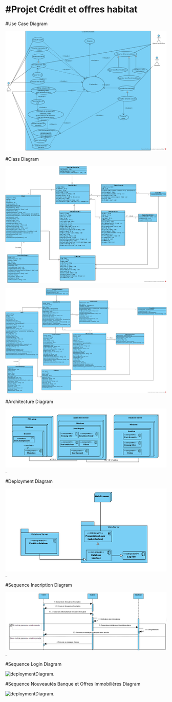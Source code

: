 #Projet Crédit et offres habitat
================================

#Use Case Diagram

![useCaseDiagram](./src/main/resources/assets/Use%20Case%20Diagram%20Credit%20et%20offre%20habitat.png)

#Class Diagram

![classDiagram](./src/main/resources/assets/Class%20Diagram%20credit%20offre%20habitat.png)


![classDiagram](./src/main/resources/assets/ClassDiagram2credithabitat.png)

#Architecture Diagram

![architectureDiagram](./src/main/resources/assets/DiagramArchitecture-COH.png).

#Deployment Diagram

![deploymentDiagram](./src/main/resources/assets/DiagramDeployment-COH.png).

#Sequence Inscription Diagram

![deploymentDiagram](./src/main/resources/assets/DiagrammeSequenceInscription.png).

#Sequence Login Diagram

![deploymentDiagram](./src/main/resources/assets/DiagrammeSequenceLogin-COH.png).

#Sequence Nouveautés Banque et Offres Immobilières Diagram

![deploymentDiagram](./src/main/resources/assets/DiagrammeSequenceNB&OI-COH.png).


